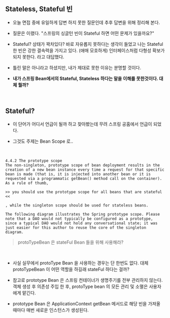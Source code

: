 ## Stateless, Stateful 빈

- 오늘 면접 중에 유일하게 답변 하지 못한 질문인데 추후 답변을 위해 정리해 본다.

- 질문은 이랬다. "스프링의 싱글턴 빈이 Stateful 하면 어떤 문제가 있을까요?"

- Stateful? 상태가 꽉차있다? 바로 자유롭지 못하다는 생각이 들었고 나는 Stateful 한 빈은 강한 결속력을 가지고 있다.
  (애매 모호하게) 인터페이스처럼 다형성 확보가 되지 못한다. 라고 대답했다.

- 틀린 말은 아니라고 하셨지만, 내가 제대로 못한 이유는 분명할 것이다.

- **내가 스프링 Bean에서의 Stateful, Stateless 하다는 말을 이해를 못한것이다. 대체 뭘까?**

  <br>

## Stateful?

- 이 단어가 어디서 언급이 될까 하고 찾아봤는데 무려 스프링 공홈에서 언급이 되었다.

- 그것도 주제는 Bean Scope 로..

<br>

```
4.4.2 The prototype scope
The non-singleton, prototype scope of bean deployment results in the creation of a new bean instance every time a request for that specific bean is made (that is, it is injected into another bean or it is requested via a programmatic getBean() method call on the container). As a rule of thumb,

>> you should use the prototype scope for all beans that are stateful <<

, while the singleton scope should be used for stateless beans.

The following diagram illustrates the Spring prototype scope. Please note that a DAO would not typically be configured as a prototype, since a typical DAO would not hold any conversational state; it was just easier for this author to reuse the core of the singleton diagram.

```

> protoTypeBean 은 stateFul Bean 들을 위해 사용해라?

<br>

- 사실 실무에서 protoType Bean 을 사용하는 경우는 단 한번도 없다. 대체 protoTypeBean 이 어떤 역할을 하길래 stateFul 하다는 걸까?

- 참고로 prototype Bean 은 스프링 컨테이너가 생명주기를 전부 관리하지 않는다. 객체 생성 후 의존성 주입 한 후, protoType bean 의 모든 관리 및 소멸은 사용자에게 맡긴다.

- prototype Bean 은 ApplicationContext getBean 메서드로 해당 빈을 가져올 때마다 매번 새로운 인스턴스가 생성된다.
